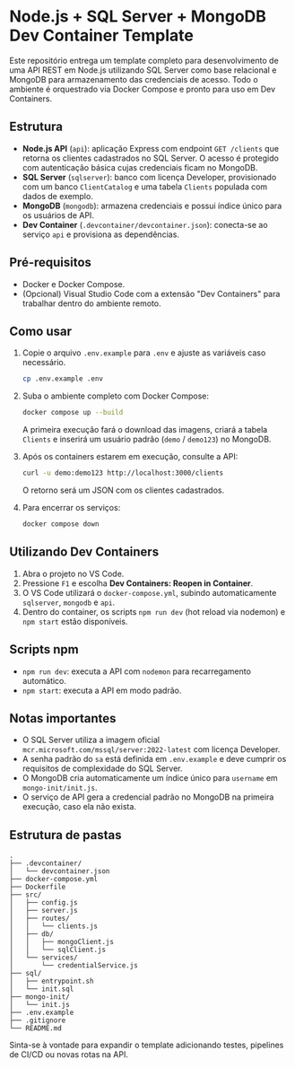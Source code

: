 # Node.js + SQL Server + MongoDB Dev Container Template

Este repositório entrega um template completo para desenvolvimento de uma API REST em Node.js
utilizando SQL Server como base relacional e MongoDB para armazenamento das credenciais de acesso.
Todo o ambiente é orquestrado via Docker Compose e pronto para uso em Dev Containers.

## Estrutura

- **Node.js API** (`api`): aplicação Express com endpoint `GET /clients` que retorna os clientes
  cadastrados no SQL Server. O acesso é protegido com autenticação básica cujas credenciais ficam no MongoDB.
- **SQL Server** (`sqlserver`): banco com licença Developer, provisionado com um banco `ClientCatalog`
  e uma tabela `Clients` populada com dados de exemplo.
- **MongoDB** (`mongodb`): armazena credenciais e possui índice único para os usuários de API.
- **Dev Container** (`.devcontainer/devcontainer.json`): conecta-se ao serviço `api` e provisiona as dependências.

## Pré-requisitos

- Docker e Docker Compose.
- (Opcional) Visual Studio Code com a extensão "Dev Containers" para trabalhar dentro do ambiente remoto.

## Como usar

1. Copie o arquivo `.env.example` para `.env` e ajuste as variáveis caso necessário.

   ```bash
   cp .env.example .env
   ```

2. Suba o ambiente completo com Docker Compose:

   ```bash
   docker compose up --build
   ```

   A primeira execução fará o download das imagens, criará a tabela `Clients` e inserirá um usuário padrão (`demo` / `demo123`) no MongoDB.

3. Após os containers estarem em execução, consulte a API:

   ```bash
   curl -u demo:demo123 http://localhost:3000/clients
   ```

   O retorno será um JSON com os clientes cadastrados.

4. Para encerrar os serviços:

   ```bash
   docker compose down
   ```

## Utilizando Dev Containers

1. Abra o projeto no VS Code.
2. Pressione `F1` e escolha **Dev Containers: Reopen in Container**.
3. O VS Code utilizará o `docker-compose.yml`, subindo automaticamente `sqlserver`, `mongodb` e `api`.
4. Dentro do container, os scripts `npm run dev` (hot reload via nodemon) e `npm start` estão disponíveis.

## Scripts npm

- `npm run dev`: executa a API com `nodemon` para recarregamento automático.
- `npm start`: executa a API em modo padrão.

## Notas importantes

- O SQL Server utiliza a imagem oficial `mcr.microsoft.com/mssql/server:2022-latest` com licença Developer.
- A senha padrão do `sa` está definida em `.env.example` e deve cumprir os requisitos de complexidade do SQL Server.
- O MongoDB cria automaticamente um índice único para `username` em `mongo-init/init.js`.
- O serviço de API gera a credencial padrão no MongoDB na primeira execução, caso ela não exista.

## Estrutura de pastas

```
.
├── .devcontainer/
│   └── devcontainer.json
├── docker-compose.yml
├── Dockerfile
├── src/
│   ├── config.js
│   ├── server.js
│   ├── routes/
│   │   └── clients.js
│   ├── db/
│   │   ├── mongoClient.js
│   │   └── sqlClient.js
│   └── services/
│       └── credentialService.js
├── sql/
│   ├── entrypoint.sh
│   └── init.sql
├── mongo-init/
│   └── init.js
├── .env.example
├── .gitignore
└── README.md
```

Sinta-se à vontade para expandir o template adicionando testes, pipelines de CI/CD ou novas rotas na API.
